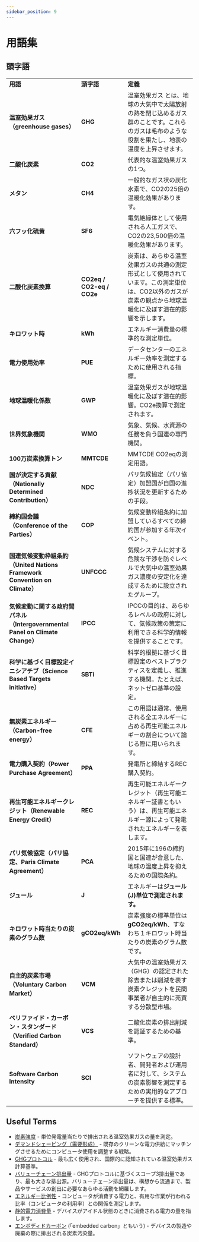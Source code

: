 ```yaml
---
sidebar_position: 9
---
```


# 用語集

## 頭字語


<table>
  <tr>
   <td><strong>用語</strong>
   </td>
   <td><strong>頭字語</strong>
   </td>
   <td><strong>定義</strong>
   </td>
  </tr>
  <tr>
   <td><strong>温室効果ガス（greenhouse gases）</strong>
   </td>
   <td><strong>GHG</strong>
   </td>
   <td>温室効果ガス<strong> </strong>とは、地球の大気中で太陽放射の熱を閉じ込めるガス群のことです。これらのガスは毛布のような役割を果たし、地表の温度を上昇させます。
   </td>
  </tr>
  <tr>
   <td><strong>二酸化炭素</strong>
   </td>
   <td><strong>CO2</strong>
   </td>
   <td>代表的な温室効果ガスの1つ。
   </td>
  </tr>
  <tr>
   <td><strong>メタン</strong>
   </td>
   <td><strong>CH4</strong>
   </td>
   <td>一般的なガス状の炭化水素で、CO2の25倍の温暖化効果があります。
   </td>
  </tr>
  <tr>
   <td><strong>六フッ化硫黄</strong>
   </td>
   <td><strong>SF6</strong>
   </td>
   <td>電気絶縁体として使用される人工ガスで、CO2の23,500倍の温暖化効果があります。
   </td>
  </tr>
  <tr>
   <td><strong>二酸化炭素換算</strong>
   </td>
   <td><strong>CO2eq / CO2-eq / CO2e</strong>
   </td>
   <td>炭素は、あらゆる温室効果ガスの共通の測定形式として使用されています。この測定単位は、CO2以外のガスが炭素の観点から地球温暖化に及ぼす潜在的影響を示します。
   </td>
  </tr>
  <tr>
   <td><strong>キロワット時</strong>
   </td>
   <td><strong>kWh</strong>
   </td>
   <td>エネルギー消費量の標準的な測定単位。
   </td>
  </tr>
  <tr>
   <td><strong>電力使用効率</strong>
   </td>
   <td><strong>PUE</strong>
   </td>
   <td>データセンターのエネルギー効率を測定するために使用される指標。
   </td>
  </tr>
  <tr>
   <td><strong>地球温暖化係数</strong>
   </td>
   <td><strong>GWP</strong>
   </td>
   <td>温室効果ガスが地球温暖化に及ぼす潜在的影響。CO2e換算で測定されます。
   </td>
  </tr>
  <tr>
   <td><strong>世界気象機関</strong>
   </td>
   <td><strong>WMO</strong>
   </td>
   <td>気象、気候、水資源の任務を負う国連の専門機関。
   </td>
  </tr>
  <tr>
   <td><strong>100万炭素換算トン</strong>
   </td>
   <td><strong>MMTCDE</strong>
   </td>
   <td>MMTCDE	CO2eqの測定用語。
   </td>
  </tr>
  <tr>
   <td><strong>国が決定する貢献（Nationally Determined Contribution）</strong>
   </td>
   <td><strong>NDC</strong>
   </td>
   <td>パリ気候協定（パリ協定）加盟国が自国の進捗状況を更新するための手段。
   </td>
  </tr>
  <tr>
   <td><strong>締約国会議（Conference of the Parties）</strong>
   </td>
   <td><strong>COP</strong>
   </td>
   <td>気候変動枠組条約に加盟しているすべての締約国が参加する年次イベント。
   </td>
  </tr>
  <tr>
   <td><strong>国連気候変動枠組条約（United Nations Framework Convention on Climate）</strong>
   </td>
   <td><strong>UNFCCC</strong>
   </td>
   <td>気候システムに対する危険な干渉を防ぐレベルで大気中の温室効果ガス濃度の安定化を達成するために設立されたグループ。
   </td>
  </tr>
  <tr>
   <td><strong>気候変動に関する政府間パネル（Intergovernmental Panel on Climate Change）</strong>
   </td>
   <td><strong>IPCC</strong>
   </td>
   <td>IPCCの目的は、あらゆるレベルの政府に対して、気候政策の策定に利用できる科学的情報を提供することです。
   </td>
  </tr>
  <tr>
   <td><strong>科学に基づく目標設定イニシアチブ（Science Based Targets initiative）</strong>
   </td>
   <td><strong>SBTi</strong>
   </td>
   <td>科学的根拠に基づく目標設定のベストプラクティスを定義し、推進する機関。たとえば、ネットゼロ基準の設定。
   </td>
  </tr>
  <tr>
   <td><strong>無炭素エネルギー（Carbon-free energy）</strong>
   </td>
   <td><strong>CFE</strong>
   </td>
   <td>この用語は通常、使用される全エネルギーに占める再生可能エネルギーの割合について論じる際に用いられます。
   </td>
  </tr>
  <tr>
   <td><strong>電力購入契約（Power Purchase Agreement）</strong>
   </td>
   <td><strong>PPA</strong>
   </td>
   <td>発電所と締結するREC購入契約。
   </td>
  </tr>
  <tr>
   <td><strong>再生可能エネルギークレジット（Renewable Energy Credit）</strong>
   </td>
   <td><strong>REC</strong>
   </td>
   <td>再生可能エネルギークレジット（再生可能エネルギー証書ともいう）は、再生可能エネルギー源によって発電されたエネルギーを表します。
   </td>
  </tr>
  <tr>
   <td><strong>パリ気候協定（パリ協定、Paris Climate Agreement）</strong>
   </td>
   <td><strong>PCA</strong>
   </td>
   <td>2015年に196の締約国と国連が合意した、地球の温度上昇を抑えるための国際条約。
   </td>
  </tr>
  <tr>
   <td><strong>ジュール</strong>
   </td>
   <td><strong>J</strong>
   </td>
   <td>エネルギーは<strong>ジュール(J)単位で測定されます。</strong>
   </td>
  </tr>
  <tr>
   <td><strong>キロワット時当たりの炭素のグラム数</strong>
   </td>
   <td><strong>gCO2eq/kWh</strong>
   </td>
   <td>炭素強度の標準単位は<strong>gCO2eq/kWh</strong>、すなわち１キロワット時当たりの炭素のグラム数です。
   </td>
  </tr>
  <tr>
   <td><strong>自主的炭素市場（Voluntary Carbon Market）</strong>
   </td>
   <td><strong>VCM</strong>
   </td>
   <td>大気中の温室効果ガス（GHG）の認定された除去または削減を表す炭素クレジットを民間事業者が自主的に売買する分散型市場。
   </td>
  </tr>
  <tr>
   <td><strong>ベリファイド・カーボン・スタンダード（Verified Carbon Standard）</strong>
   </td>
   <td><strong>VCS</strong>
   </td>
   <td>二酸化炭素の排出削減を認証するための基準。
   </td>
  </tr>
  <tr>
   <td><strong>Software Carbon Intensity</strong>
   </td>
   <td><strong>SCI</strong>
   </td>
   <td>ソフトウェアの設計者、開発者および運用者に対して、システムの炭素影響を測定するための実用的なアプローチを提供する標準。
   </td>
  </tr>
</table>

## Useful Terms

* [炭素強度](./carbon-awareness/#carbon-intensity) - 単位発電量当たりで排出される温室効果ガスの量を測定。
* [デマンドシェーピング（需要形成）](./carbon-awareness/#demand-shaping) - 既存のクリーンな電力供給にマッチングさせるためにコンピュータ使用を調整する戦略。
* [GHGプロトコル](https://ghgprotocol.org) - 最も広く使用され、国際的に認知されている温室効果ガス計算基準。
* [バリューチェーン排出量](https://www.cisl.cam.ac.uk/education/graduate-study/pgcerts/value-chain-defs) - GHGプロトコルに基づくスコープ3排出量であり、最も大きな排出源。バリューチェーン排出量は、構想から流通まで、製品やサービスの創出に必要なあらゆる活動を網羅します。
* [エネルギー比例性](./energy-efficiency/#energy-proportionality) - コンピュータが消費する電力と、有用な作業が行われる比率（コンピュータの利用率）との関係を測定します。
* [静的電力消費量](./energy-efficiency/#static-power-draw) - デバイスがアイドル状態のときに消費される電力の量を指します。
* [エンボディドカーボン](./hardware-efficiency/#embodied-carbon) (「embedded carbon」ともいう) - デバイスの製造や廃棄の際に排出される炭素汚染量。
